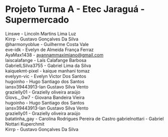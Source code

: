 # Projeto Turma A - Etec Jaraguá - Supermercado
Linswe - Lincoln Martins Lima Luz  
Kirrp - Gustavo Gonçalves Da Silva  
@harmonyoblue - Guilherme Costa Vale  
eve-idk - Evelyn de Almeida França Ferraz  
AyaMax1438 - ayannammaximiano@gmail.com  
laiscalafange - Laís Calafange Barbosa  
GabrielLSilva3755 - Gabriel Lima da Silva  
kaiquekmt-pixel - kaique manhani tomaz  
evelyyn-vic - Evelyn Victor Dos Santos  
hugoinho - Hugo Santiago dos Santos  
iansv39443913-Ian Gustavo Silva Vento  
grazielly01 - Grazielly oliveira araújo  
Giovs._.0w7 - Giovana Bandeira Vieira  
hugoinho - Hugo Santiago dos Santos  
iansv39443913-Ian Gustavo Silva Vento  
grazielly01 - Grazielly oliveira araújo  
batatinha_gay - Carolina Rodrigues Pereira de Castro
gabrielnottari - Gabriel Nottari Kuperchmit  
Kirrp - Gustavo Gonçalves Da Silva  

